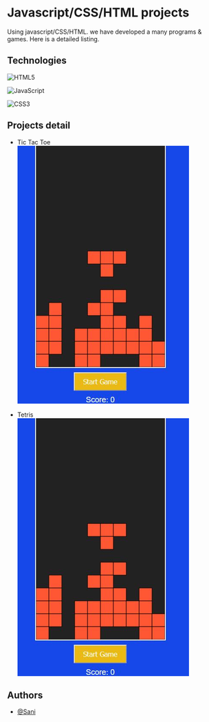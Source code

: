 
# Javascript/CSS/HTML projects

Using javascript/CSS/HTML. we have developed a many programs & games. Here is a detailed listing.





## Technologies

![HTML5](https://img.shields.io/badge/html5-%23E34F26.svg?style=for-the-badge&logo=html5&logoColor=white)

![JavaScript](https://img.shields.io/badge/javascript-%23323330.svg?style=for-the-badge&logo=javascript&logoColor=%23F7DF1E)

![CSS3](https://img.shields.io/badge/css-%231572B6.svg?style=for-the-badge&logo=css3&logoColor=white)

## Projects detail

- Tic Tac Toe \
![image info](./Tetris/images/tic-tac-toe.jpg)


- Tetris \
![image info](./Tetris/images/tetris_html.jpg)


## Authors

- [@Sani](https://www.linkedin.com/in/delickate)

